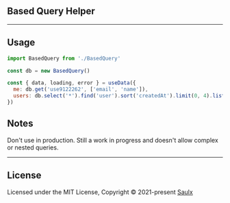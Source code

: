 ## Based Query Helper

---

## Usage

```javascript
import BasedQuery from './BasedQuery'

const db = new BasedQuery()

const { data, loading, error } = useData({
  me: db.get('use9122262', ['email', 'name']),
  users: db.select('*').find('user').sort('createdAt').limit(0, 4).list()
})
```

## Notes

Don't use in production. Still a work in progress and doesn't allow complex or nested queries.

---

## License

Licensed under the MIT License, Copyright © 2021-present [Saulx](https://www.saulx.com/)